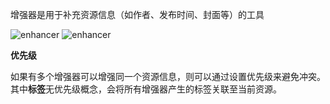 增强器是用于补充资源信息（如作者、发布时间、封面等）的工具

![enhancer](/img/category-enhancer-1.png)
![enhancer](/img/category-enhancer-2.png)

**优先级**

如果有多个增强器可以增强同一个资源信息，则可以通过设置优先级来避免冲突。其中**标签**无优先级概念，会将所有增强器产生的标签关联至当前资源。